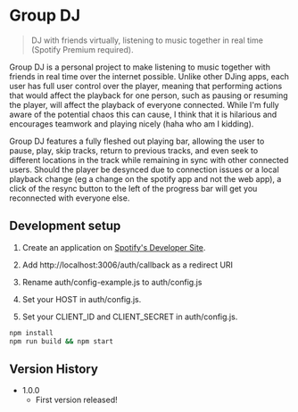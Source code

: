 # Group DJ
> DJ with friends virtually, listening to music together in real time (Spotify Premium required).

Group DJ is a personal project to make listening to music together with friends in real time over the internet possible. Unlike other DJing apps, each user has full user control over the player, meaning that performing actions that would affect the playback for one person, such as pausing or resuming the player, will affect the playback of everyone connected. While I'm fully aware of the potential chaos this can cause, I think that it is hilarious and encourages teamwork and playing nicely (haha who am I kidding).

Group DJ features a fully fleshed out playing bar, allowing the user to pause, play, skip tracks, return to previous tracks, and even seek to different locations in the track while remaining in sync with other connected users. Should the player be desynced due to connection issues or a local playback change (eg a change on the spotify app and not the web app), a click of the resync button to the left of the progress bar will get you reconnected with everyone else. 

## Development setup

1. Create an application on [Spotify's Developer Site](https://developer.spotify.com/my-applications/).

2. Add http://localhost:3006/auth/callback as a redirect URI

3. Rename auth/config-example.js to auth/config.js

4. Set your HOST in auth/config.js.

5. Set your CLIENT_ID and CLIENT_SECRET in auth/config.js.

```sh
npm install
npm run build && npm start
```

## Version History

* 1.0.0
    * First version released!
